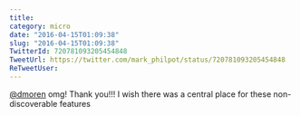 ```yaml
---
title: 
category: micro
date: "2016-04-15T01:09:38"
slug: "2016-04-15T01:09:38"
TwitterId: 720781093205454848
TweetUrl: https://twitter.com/mark_philpot/status/720781093205454848
ReTweetUser: 
---
```


[@dmoren](https://twitter.com/dmoren) omg! Thank you!!! I wish there was a central place for these non-discoverable features